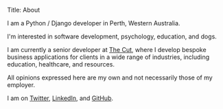Title: About

I am a Python / Django developer in Perth, Western Australia.

I'm interested in software development, psychology, education, and <span class="content__dogs">dogs</span>.

I am currently a senior developer at [The Cut](https://www.thecut.net.au), where I develop bespoke business applications for clients in a wide range of industries, including education, healthcare, and resources.

All opinions expressed here are my own and not necessarily those of my employer.

I am on [Twitter](https://www.twitter.com/kyerussell), [LinkedIn](https://www.linkedin.com/in/kyerussell/), and [GitHub](https://www.github.com/kyerussell).
